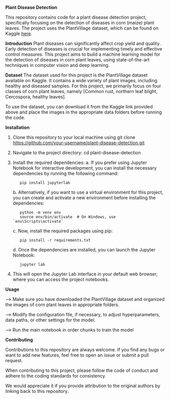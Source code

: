 ****Plant Disease Detection****

This repository contains code for a plant disease detection project, specifically focusing on the detection of diseases in corn (maize) plant leaves. The project uses the PlantVillage dataset, which can be found on Kaggle [here]([url](https://www.kaggle.com/abdallahalidev/plantvillage-dataset)).


**Introduction**
Plant diseases can significantly affect crop yield and quality. Early detection of diseases is crucial for implementing timely and effective control measures. This project aims to build a machine learning model for the detection of diseases in corn plant leaves, using state-of-the-art techniques in computer vision and deep learning.

**Dataset**
The dataset used for this project is the PlantVillage dataset available on Kaggle. It contains a wide variety of plant images, including healthy and diseased samples. For this project, we primarily focus on four classes of corn plant leaves, namely [Common rust, northern leaf blight,  Cercospora, healthy leaves].

To use the dataset, you can download it from the Kaggle link provided above and place the images in the appropriate data folders before running the code.

**Installation**

1. Clone this repository to your local machine using git clone https://github.com/your-username/plant-disease-detection.git
2. Navigate to the project directory: cd plant-disease-detection
3. Install the required dependencies:
    a. If you prefer using Jupyter Notebook for interactive development, you can install the necessary dependencies by running the following command:

          pip install jupyterlab
     b. Alternatively, if you want to use a virtual environment for this project, you can create and activate a new environment before installing the dependencies:
   
          python -m venv env
          source env/bin/activate  # On Windows, use `env\Scripts\activate`
    c. Now, install the required packages using pip:
   
          pip install -r requirements.txt
    d. Once the dependencies are installed, you can launch the Jupyter Notebook:
   
          jupyter lab
5. This will open the Jupyter Lab interface in your default web browser, where you can access the project notebooks.

**Usage**

--> Make sure you have downloaded the PlantVillage dataset and organized the images of corn plant leaves in appropriate folders.

--> Modify the configuration file, if necessary, to adjust hyperparameters, data paths, or other settings for the model.

--> Run the main notebook in order chunks to train the model

**Contributing**

Contributions to this repository are always welcome. If you find any bugs or want to add new features, feel free to open an issue or submit a pull request.

When contributing to this project, please follow the code of conduct and adhere to the coding standards for consistency.

We would appreciate it if you provide attribution to the original authors by linking back to this repository.
